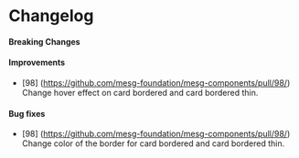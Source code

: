 # Changelog

#### Breaking Changes
#### Improvements
- [98] (https://github.com/mesg-foundation/mesg-components/pull/98/) Change hover effect on card bordered and card bordered thin.
#### Bug fixes
- [98] (https://github.com/mesg-foundation/mesg-components/pull/98/) Change color of the border for card bordered and card bordered thin.  
